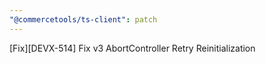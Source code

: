 ```yaml
---
"@commercetools/ts-client": patch
---
```


[Fix][DEVX-514] Fix v3 AbortController Retry Reinitialization
